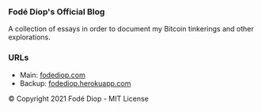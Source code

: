 ### Fodé Diop's Official Blog
A collection of essays in order to document my Bitcoin tinkerings and other explorations.

### URLs
+ Main: [fodediop.com](https://www.fodediop.com)
+ Backup:  [fodediop.herokuapp.com](https://fodediop.herokuapp.com)


© Copyright 2021 Fodé Diop - MIT License 
